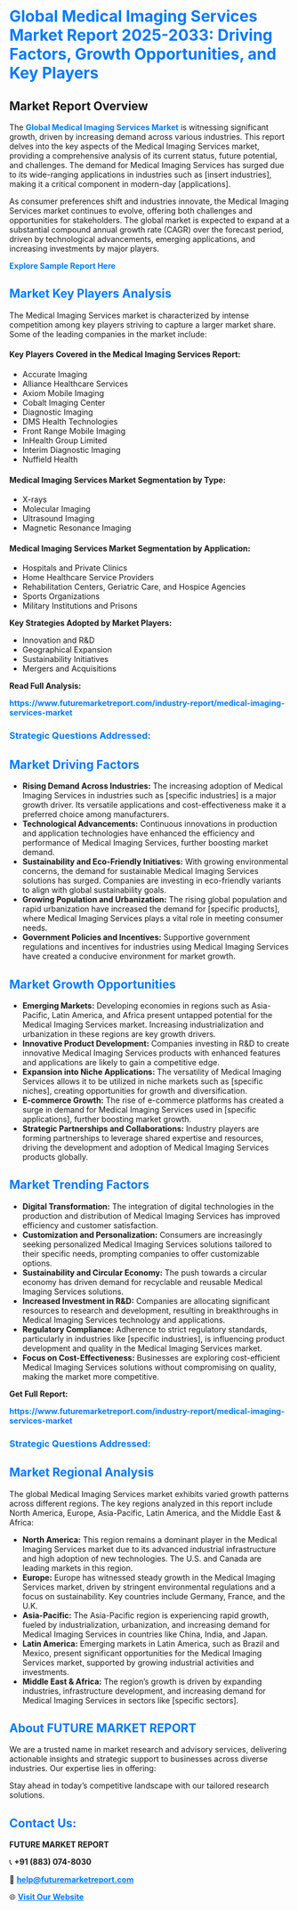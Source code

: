 <h1 style="color: #007BFF;">Global Medical Imaging Services Market Report 2025-2033: Driving Factors, Growth Opportunities, and Key Players</h1>

<section id="overview">
<h2>Market Report Overview</h2>
<p>The <a href="https://www.futuremarketreport.com/industry-report/medical-imaging-services-market" style="color: #007BFF; text-decoration: none;"><strong>Global Medical Imaging Services Market</strong></a> is witnessing significant growth, driven by increasing demand across various industries. This report delves into the key aspects of the Medical Imaging Services market, providing a comprehensive analysis of its current status, future potential, and challenges. The demand for Medical Imaging Services has surged due to its wide-ranging applications in industries such as [insert industries], making it a critical component in modern-day [applications].</p>
<p>As consumer preferences shift and industries innovate, the Medical Imaging Services market continues to evolve, offering both challenges and opportunities for stakeholders. The global market is expected to expand at a substantial compound annual growth rate (CAGR) over the forecast period, driven by technological advancements, emerging applications, and increasing investments by major players.</p>
</section>

<section id="overview">
<p><a href="https://www.futuremarketreport.com/request-sample/reportId=61411" style="color: #007BFF; text-decoration: none;"><strong>Explore Sample Report Here</strong></a></p>
</section>

<section id="key-players">
<h2 style="color: #007BFF;">Market Key Players Analysis</h2>
<p>The Medical Imaging Services market is characterized by intense competition among key players striving to capture a larger market share. Some of the leading companies in the market include:</p>
<h4>Key Players Covered in the Medical Imaging Services Report:</h4>
<ul><li>Accurate Imaging</li><li>Alliance Healthcare Services</li><li>Axiom Mobile Imaging</li><li>Cobalt Imaging Center</li><li>Diagnostic Imaging</li><li>DMS Health Technologies</li><li>Front Range Mobile Imaging</li><li>InHealth Group Limited</li><li>Interim Diagnostic Imaging</li><li>Nuffield Health</li></ul>
<h4>Medical Imaging Services Market Segmentation by Type:</h4>
<ul><li>X-rays</li><li>Molecular Imaging</li><li>Ultrasound Imaging</li><li>Magnetic Resonance Imaging</li></ul>

<h4>Medical Imaging Services Market Segmentation by Application:</h4>
<ul><li>Hospitals and Private Clinics</li><li>Home Healthcare Service Providers</li><li>Rehabilitation Centers, Geriatric Care, and Hospice Agencies</li><li>Sports Organizations</li><li>Military Institutions and Prisons</li></ul>
<p><strong>Key Strategies Adopted by Market Players:</strong></p>
<ul>
<li>Innovation and R&D</li>
<li>Geographical Expansion</li>
<li>Sustainability Initiatives</li>
<li>Mergers and Acquisitions</li>
</ul>
</section>

<section>
<p><strong>Read Full Analysis: </strong></p><a href="https://www.futuremarketreport.com/industry-report/medical-imaging-services-market" style="color: #007BFF; text-decoration: none;"><strong>https://www.futuremarketreport.com/industry-report/medical-imaging-services-market</strong></a>
<h3 style="color: #007BFF;">Strategic Questions Addressed:</h3>
</section>

<section id="driving-factors">
<h2 style="color: #007BFF;">Market Driving Factors</h2>
<ul>
<li><strong>Rising Demand Across Industries:</strong> The increasing adoption of Medical Imaging Services in industries such as [specific industries] is a major growth driver. Its versatile applications and cost-effectiveness make it a preferred choice among manufacturers.</li>
<li><strong>Technological Advancements:</strong> Continuous innovations in production and application technologies have enhanced the efficiency and performance of Medical Imaging Services, further boosting market demand.</li>
<li><strong>Sustainability and Eco-Friendly Initiatives:</strong> With growing environmental concerns, the demand for sustainable Medical Imaging Services solutions has surged. Companies are investing in eco-friendly variants to align with global sustainability goals.</li>
<li><strong>Growing Population and Urbanization:</strong> The rising global population and rapid urbanization have increased the demand for [specific products], where Medical Imaging Services plays a vital role in meeting consumer needs.</li>
<li><strong>Government Policies and Incentives:</strong> Supportive government regulations and incentives for industries using Medical Imaging Services have created a conducive environment for market growth.</li>
</ul>
</section>

<section id="growth-opportunities">
<h2 style="color: #007BFF;">Market Growth Opportunities</h2>
<ul>
<li><strong>Emerging Markets:</strong> Developing economies in regions such as Asia-Pacific, Latin America, and Africa present untapped potential for the Medical Imaging Services market. Increasing industrialization and urbanization in these regions are key growth drivers.</li>
<li><strong>Innovative Product Development:</strong> Companies investing in R&D to create innovative Medical Imaging Services products with enhanced features and applications are likely to gain a competitive edge.</li>
<li><strong>Expansion into Niche Applications:</strong> The versatility of Medical Imaging Services allows it to be utilized in niche markets such as [specific niches], creating opportunities for growth and diversification.</li>
<li><strong>E-commerce Growth:</strong> The rise of e-commerce platforms has created a surge in demand for Medical Imaging Services used in [specific applications], further boosting market growth.</li>
<li><strong>Strategic Partnerships and Collaborations:</strong> Industry players are forming partnerships to leverage shared expertise and resources, driving the development and adoption of Medical Imaging Services products globally.</li>
</ul>
</section>

<section id="trending-factors">
<h2 style="color: #007BFF;">Market Trending Factors</h2>
<ul>
<li><strong>Digital Transformation:</strong> The integration of digital technologies in the production and distribution of Medical Imaging Services has improved efficiency and customer satisfaction.</li>
<li><strong>Customization and Personalization:</strong> Consumers are increasingly seeking personalized Medical Imaging Services solutions tailored to their specific needs, prompting companies to offer customizable options.</li>
<li><strong>Sustainability and Circular Economy:</strong> The push towards a circular economy has driven demand for recyclable and reusable Medical Imaging Services solutions.</li>
<li><strong>Increased Investment in R&D:</strong> Companies are allocating significant resources to research and development, resulting in breakthroughs in Medical Imaging Services technology and applications.</li>
<li><strong>Regulatory Compliance:</strong> Adherence to strict regulatory standards, particularly in industries like [specific industries], is influencing product development and quality in the Medical Imaging Services market.</li>
<li><strong>Focus on Cost-Effectiveness:</strong> Businesses are exploring cost-efficient Medical Imaging Services solutions without compromising on quality, making the market more competitive.</li>
</ul>
</section>

<section>
<p><strong>Get Full Report: </strong></p><a href="https://www.futuremarketreport.com/industry-report/medical-imaging-services-market" style="color: #007BFF; text-decoration: none;"><strong>https://www.futuremarketreport.com/industry-report/medical-imaging-services-market</strong></a>
<h3 style="color: #007BFF;">Strategic Questions Addressed:</h3>
</section>


<section id="regional-analysis">
<h2 style="color: #007BFF;">Market Regional Analysis</h2>
<p>The global Medical Imaging Services market exhibits varied growth patterns across different regions. The key regions analyzed in this report include North America, Europe, Asia-Pacific, Latin America, and the Middle East & Africa:</p>
<ul>
<li><strong>North America:</strong> This region remains a dominant player in the Medical Imaging Services market due to its advanced industrial infrastructure and high adoption of new technologies. The U.S. and Canada are leading markets in this region.</li>
<li><strong>Europe:</strong> Europe has witnessed steady growth in the Medical Imaging Services market, driven by stringent environmental regulations and a focus on sustainability. Key countries include Germany, France, and the U.K.</li>
<li><strong>Asia-Pacific:</strong> The Asia-Pacific region is experiencing rapid growth, fueled by industrialization, urbanization, and increasing demand for Medical Imaging Services in countries like China, India, and Japan.</li>
<li><strong>Latin America:</strong> Emerging markets in Latin America, such as Brazil and Mexico, present significant opportunities for the Medical Imaging Services market, supported by growing industrial activities and investments.</li>
<li><strong>Middle East & Africa:</strong> The region’s growth is driven by expanding industries, infrastructure development, and increasing demand for Medical Imaging Services in sectors like [specific sectors].</li>
</ul>
</section>

<footer>
<h2 style="color: #007BFF;">About FUTURE MARKET REPORT</h2>
<p>We are a trusted name in market research and advisory services, delivering actionable insights and strategic support to businesses across diverse industries. Our expertise lies in offering:</p>

<p>Stay ahead in today’s competitive landscape with our tailored research solutions.</p>

<h2 style="color: #007BFF;">Contact Us:</h2>
<p><strong>FUTURE MARKET REPORT</strong></p>
<p>📞 <strong>+91 (883) 074-8030</strong></p>
<p>📧 <strong><a href="mailto:help@futuremarketreport.com" style="color: #007BFF;">help@futuremarketreport.com</a></strong></p>
<p>🌐 <strong><a href="https://www.futuremarketreport.com/" style="color: #007BFF;">Visit Our Website</a></strong></p>
</footer>